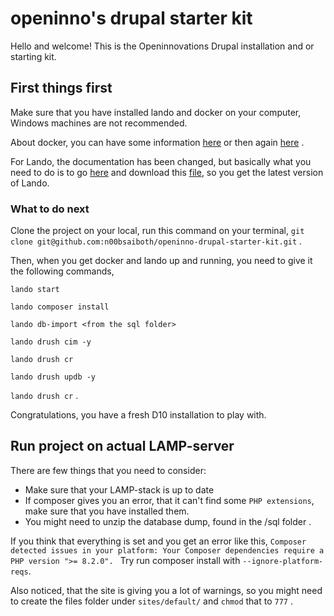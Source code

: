 # openinno's drupal starter kit
Hello and welcome! This is the Openinnovations Drupal installation and or starting kit.

## First things first
Make sure that you have installed lando and docker on your computer, Windows machines are not recommended.

About docker, you can have some information [here](https://docs.docker.com/engine/install/) or then again [here](https://docs.docker.com/engine/install/debian/) .

For Lando, the documentation has been changed, but basically what you need to do is to go [here](https://github.com/lando/lando/releases) and download this [file](https://github.com/lando/lando/releases/download/v3.21.0-beta.11/lando-x64-v3.21.0-beta.11.deb), so you get the latest version of Lando. 

### What to do next
Clone the project on your local, run this command on your terminal, `git clone git@github.com:n00bsaiboth/openinno-drupal-starter-kit.git` . 

Then, when you get docker and lando up and running, you need to give it the following commands, 

`lando start`

`lando composer install`

`lando db-import <from the sql folder>`

`lando drush cim -y`

`lando drush cr`

`lando drush updb -y`

`lando drush cr` .

Congratulations, you have a fresh D10 installation to play with.

## Run project on actual LAMP-server

There are few things that you need to consider:
- Make sure that your LAMP-stack is up to date
- If composer gives you an error, that it can't find some `PHP extensions`, make sure that you have installed them.
- You might need to unzip the database dump, found in the /sql folder .

If you think that everything is set and you get an error like this, 
`Composer detected issues in your platform: Your Composer dependencies require a PHP version ">= 8.2.0". `
Try run composer install with `--ignore-platform-reqs`.

Also noticed, that the site is giving you a lot of warnings, so you might need to create the files folder under `sites/default/` and `chmod` that to `777` .